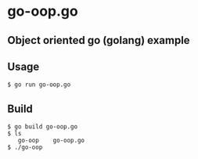 # go-oop.go
Object oriented go (golang) example
--

## Usage

```
$ go run go-oop.go
```

## Build

```
$ go build go-oop.go
$ ls
   go-oop    go-oop.go
$ ./go-oop
```